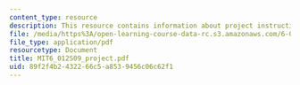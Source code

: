 ```yaml
---
content_type: resource
description: This resource contains information about project instructions.
file: /media/https%3A/open-learning-course-data-rc.s3.amazonaws.com/6-012-microelectronic-devices-and-circuits-spring-2009/89f2f4b2432266c5a8539456c06c62f1_MIT6_012S09_project.pdf
file_type: application/pdf
resourcetype: Document
title: MIT6_012S09_project.pdf
uid: 89f2f4b2-4322-66c5-a853-9456c06c62f1
---
```

